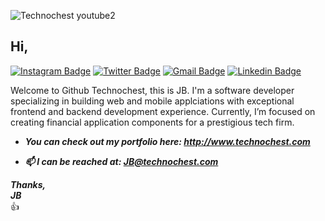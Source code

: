 ![Technochest youtube2](https://user-images.githubusercontent.com/85039215/120913737-4e265c00-c667-11eb-83f6-346e7c45b94c.png)

## Hi,

[![Instagram Badge](https://img.shields.io/badge/Instagram-%23E4405F.svg?&style=flat-square&logo=instagram&logoColor=white&color=071A2C&link=https://www.instagram.com/technochest)](https://www.instagram.com/technochest)
[![Twitter Badge](https://img.shields.io/badge/Twitter-%231877F2.svg?&style=flat-square&logo=twitter&logoColor=white&color=071A2C&link=https://twitter.com/technochest1)](https://twitter.com/technochest1)
[![Gmail Badge](https://img.shields.io/badge/Gmail-%231877F2.svg?&style=flat-square&logo=gmail&logoColor=white&color=071A2C&link=mailto:jb@technochest.com)](mailto:jb@technochest.com)
[![Linkedin Badge](https://img.shields.io/badge/LinkedIn-%230077B5.svg?&style=flat-square&logo=linkedin&logoColor=white&color=071A2C&link=https://www.linkedin.com/in/technochest/)](https://www.linkedin.com/in/technochest/)

Welcome to Github Technochest, this is JB.  I'm a software developer specializing in building web and mobile applciations with exceptional frontend and backend development experience. Currently, I’m focused on creating financial application components for a prestigious tech firm.
   -  ***You can check out my portfolio here: http://www.technochest.com***

* ***📫 I can be reached at: JB@technochest.com***

***Thanks,***  
***JB***  
:+1:
